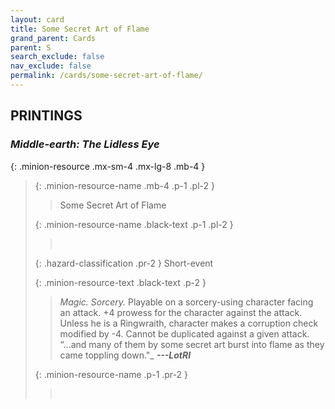 ```yaml
---
layout: card
title: Some Secret Art of Flame
grand_parent: Cards
parent: S
search_exclude: false
nav_exclude: false
permalink: /cards/some-secret-art-of-flame/
---
```


## PRINTINGS


### _Middle-earth: The Lidless Eye_

{: .minion-resource .mx-sm-4 .mx-lg-8 .mb-4 }
> {: .minion-resource-name .mb-4 .p-1 .pl-2 }
> > <div class="hazard-mp"></div>
> > <div class="card-name">Some Secret Art of Flame</div>
>
> {: .minion-resource-name .black-text .p-1 .pl-2 }
> > &nbsp;
>
> {: .hazard-classification .pr-2 }
> Short-event
>
> {: .minion-resource-text .black-text .p-2 }
> > _Magic._ _Sorcery._ Playable on a sorcery-using character facing an attack. +4 prowess for the character against the attack. Unless he is a Ringwraith, character makes a corruption check modified by -4. Cannot be duplicated against a given attack.   “...and many of them by some secret art burst into flame as they came toppling down."_ ***---&NoBreak;LotRI*** 
> 
> {: .minion-resource-name .p-1 .pr-2 }
> > <div class="card-shield"></div>
> > <div class="card-corruption-white">&nbsp;</div>
